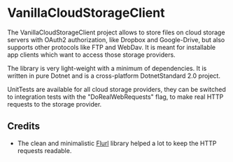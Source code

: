 # VanillaCloudStorageClient

The VanillaCloudStorageClient project allows to store files on cloud storage servers with OAuth2
authorization, like Dropbox and Google-Drive, but also supports other protocols like FTP and WebDav.
It is meant for installable app clients which want to access those storage providers.

The library is very light-weight with a minimum of dependencies. It is written in pure Dotnet and
is a cross-platform DotnetStandard 2.0 project.

UnitTests are available for all cloud storage providers, they can be switched to integration tests
with the "DoRealWebRequests" flag, to make real HTTP requests to the storage provider.

## Credits

* The clean and minimalistic [Flurl](https://flurl.dev/) library helped a lot to keep the HTTP requests readable.
